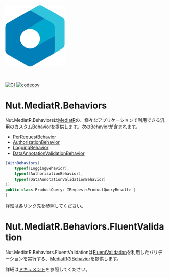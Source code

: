 <img src="./assets/logo/logo.svg" alt="logo" height="192px" style="margin-bottom:2rem;" />

[![CI](https://github.com/Archway-SharedLib/Nut.MediatR.Behaviors/workflows/CI/badge.svg)](https://github.com/Archway-SharedLib/Nut.MediatR.Behaviors/actions)
[![codecov](https://codecov.io/gh/Archway-SharedLib/Nut.MediatR.Behaviors/branch/main/graph/badge.svg)](https://codecov.io/gh/Archway-SharedLib/Nut.MediatR.Behaviors)

# Nut.MediatR.Behaviors

Nut.MediatR.Behaviorsは[MediatR]の、様々なアプリケーションで利用できる汎用のカスタム[Behavior]を提供します。次のBehaviorが含まれます。

- [PerRequestBehavior](./docs/PerRequestBehavior.md)
- [AuthorizationBehavior](./docs/AuthorizationBehavior.md)
- [LoggingBehavior](./docs/LoggingBehavior.md)
- [DataAnnotationValidationBehavior](./docs/DataAnnotationValidationBehavior.md)

```cs
[WithBehaviors(
    typeof(LoggingBehavior),
    typeof(AuthorizationBehavior),
    typeof(DataAnnotationValidationBehavior)
)]
public class ProductQuery: IRequest<ProductQueryResult> {
}
```

詳細は各リンク先を参照してください。

# Nut.MediatR.Behaviors.FluentValidation

Nut.MediatR.Behaviors.FluentValidationは[FluentValidation]を利用したバリデーションを実行する、[MediatR]の[Behavior](https://github.com/jbogard/MediatR/wiki/Behaviors)を提供します。

詳細は[ドキュメント](./docs/FluentValidationBehavior.md)を参照してください。

[MediatR]:https://github.com/jbogard/MediatR
[Behavior]:https://github.com/jbogard/MediatR/wiki/Behaviors
[FluentValidation]:https://fluentvalidation.net/
